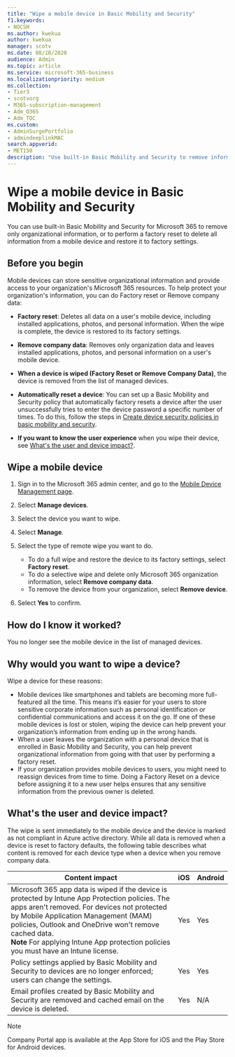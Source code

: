 ```yaml
---
title: "Wipe a mobile device in Basic Mobility and Security"
f1.keywords:
- NOCSH
ms.author: kwekua
author: kwekua
manager: scotv
ms.date: 08/10/2020
audience: Admin
ms.topic: article
ms.service: microsoft-365-business
ms.localizationpriority: medium
ms.collection:
- Tier3
- scotvorg 
- M365-subscription-management
- Adm_O365
- Adm_TOC
ms.custom:
- AdminSurgePortfolio
- admindeeplinkMAC
search.appverid:
- MET150
description: "Use built-in Basic Mobility and Security to remove information from enrolled devices."
---
```


# Wipe a mobile device in Basic Mobility and Security

You can use built-in Basic Mobility and Security for Microsoft 365 to remove only organizational information, or to perform a factory reset to delete all information from a mobile device and restore it to factory settings.

## Before you begin

Mobile devices can store sensitive organizational information and provide access to your organization's Microsoft 365 resources. To help protect your organization's information, you can do Factory reset or Remove company data:

- **Factory reset**: Deletes all data on a user's mobile device, including installed applications, photos, and personal information. When the wipe is complete, the device is restored to its factory settings.

- **Remove company data**: Removes only organization data and leaves installed applications, photos, and personal information on a user's mobile device.

- **When a device is wiped (Factory Reset or Remove Company Data)**, the device is removed from the list of managed devices.

- **Automatically reset a device**: You can set up a Basic Mobility and Security policy that automatically factory resets a device after the user unsuccessfully tries to enter the device password a specific number of times. To do this, follow the steps in [Create device security policies in basic mobility and security](create-device-security-policies.md).

- **If you want to know the user experience** when you wipe their device, see [What's the user and device impact?](#whats-the-user-and-device-impact).

## Wipe a mobile device

1. Sign in to the Microsoft 365 admin center, and go to the [Mobile Device Management page](https://portal.office.com/adminportal/home?#/MifoDevices).

1. Select **Manage devices**.

1. Select the device you want to wipe.

1. Select **Manage**.

1. Select the type of remote wipe you want to do.

    - To do a full wipe and restore the device to its factory settings, select **Factory reset**.
    - To do a selective wipe and delete only Microsoft 365 organization information, select **Remove company data**.
    - To remove the device from your organization, select **Remove device**.

1. Select **Yes** to confirm.

## How do I know it worked?

You no longer see the mobile device in the list of managed devices.

## Why would you want to wipe a device?

Wipe a device for these reasons:

- Mobile devices like smartphones and tablets are becoming more full-featured all the time. This means it’s easier for your users to store sensitive corporate information such as personal identification or confidential communications and access it on the go. If one of these mobile devices is lost or stolen, wiping the device can help prevent your organization’s information from ending up in the wrong hands.
- When a user leaves the organization with a personal device that is enrolled in Basic Mobility and Security, you can help prevent organizational information from going with that user by performing a factory reset.
- If your organization provides mobile devices to users, you might need to reassign devices from time to time. Doing a Factory Reset on a device before assigning it to a new user helps ensures that any sensitive information from the previous owner is deleted.

## What's the user and device impact?

The wipe is sent immediately to the mobile device and the device is marked as not compliant in Azure active directory. While all data is removed when a device is reset to factory defaults, the following table describes what content is removed for each device type when a device when you remove company data.

|Content impact|iOS|Android|
|---|---|---|
|Microsoft 365 app data is wiped if the device is protected by Intune App Protection policies. The apps aren't removed. For devices not protected by Mobile Application Management (MAM) policies, Outlook and OneDrive won't remove cached data.<br/>**Note** For applying Intune App protection policies you must have an Intune license.|Yes|Yes|
|Policy settings applied by Basic Mobility and Security to devices are no longer enforced; users can change the settings.|Yes|Yes|
|Email profiles created by Basic Mobility and Security are removed and cached email on the device is deleted.|Yes|N/A|

> [!NOTE]
> Company Portal app is available at the App Store for iOS and the Play Store for Android devices.
